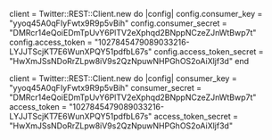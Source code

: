 client = Twitter::REST::Client.new do |config|
  config.consumer_key        = "yyoq45A0qFIyFwtx9R9p5vBih"
  config.consumer_secret     = "DMRcr14eQoiEDmTpUvY6PlTV2eXphqd2BNppNCzeZJnWtBwp7t"
  config.access_token        = "1027845479089033216-LYJJTScjKT7E6WunXPQY51pdfbL67s"
  config.access_token_secret = "HwXmJSsNDoRrZLpw8iV9s2QzNpuwNHPGhOS2oAiXljf3d"
end


client = Twitter::REST::Client.new do |config|
consumer_key = "yyoq45A0qFIyFwtx9R9p5vBih"
consumer_secret = "DMRcr14eQoiEDmTpUvY6PlTV2eXphqd2BNppNCzeZJnWtBwp7t"
access_token = "1027845479089033216-LYJJTScjKT7E6WunXPQY51pdfbL67s"
access_token_secret = "HwXmJSsNDoRrZLpw8iV9s2QzNpuwNHPGhOS2oAiXljf3d"